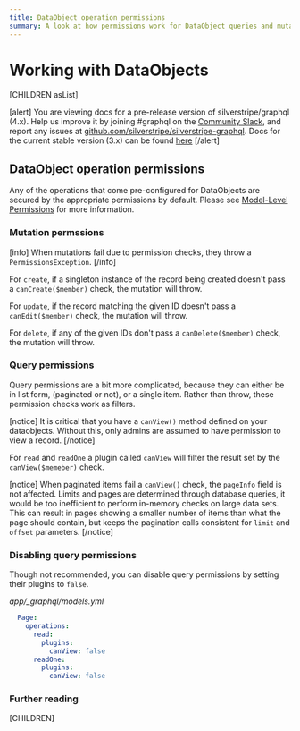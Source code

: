 ```yaml
---
title: DataObject operation permissions
summary: A look at how permissions work for DataObject queries and mutations
---
```


# Working with DataObjects

[CHILDREN asList]

[alert]
You are viewing docs for a pre-release version of silverstripe/graphql (4.x).
Help us improve it by joining #graphql on the [Community Slack](https://www.silverstripe.org/blog/community-slack-channel/),
and report any issues at [github.com/silverstripe/silverstripe-graphql](https://github.com/silverstripe/silverstripe-graphql). 
Docs for the current stable version (3.x) can be found
[here](https://github.com/silverstripe/silverstripe-graphql/tree/3)
[/alert]

## DataObject operation permissions

Any of the operations that come pre-configured for DataObjects are secured by the appropriate permissions
by default.
Please see [Model-Level Permissions](/model/permissions/#model-level-permissions) for more information.

### Mutation permssions

[info]
When mutations fail due to permission checks, they throw a `PermissionsException`.
[/info]

For `create`, if a singleton instance of the record being created doesn't pass a `canCreate($member)` check,
the mutation will throw.

For `update`, if the record matching the given ID doesn't pass a `canEdit($member)` check, the mutation will
throw.

For `delete`, if any of the given IDs don't pass a `canDelete($member)` check, the mutation will throw.

### Query permissions

Query permissions are a bit more complicated, because they can either be in list form, (paginated or not),
or a single item. Rather than throw, these permission checks work as filters.

[notice]
It is critical that you have a `canView()` method defined on your dataobjects. Without this, only admins are
assumed to have permission to view a record.
[/notice]


For `read` and `readOne` a plugin called `canView` will filter the result set by the `canView($memeber)` check.

[notice]
When paginated items fail a `canView()` check, the `pageInfo` field is not affected.
Limits and pages are determined through database queries,
it would be too inefficient to perform in-memory checks on large data sets. 
This can result in pages
showing a smaller number of items than what the page should contain, but keeps the pagination calls consistent
for `limit` and `offset` parameters.
[/notice]

### Disabling query permissions

Though not recommended, you can disable query permissions by setting their plugins to `false`.

*app/_graphql/models.yml*
```yaml
  Page:
    operations:
      read:
        plugins:
          canView: false
      readOne:
        plugins:
          canView: false
```

### Further reading

[CHILDREN]
